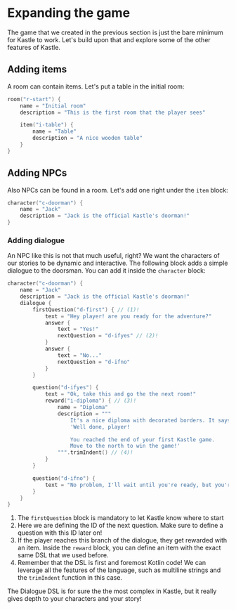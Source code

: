# Expanding the game

The game that we created in the previous section is just the bare minimum for Kastle to work. Let's build upon that and explore some of the other features of Kastle.

## Adding items

A room can contain items. Let's put a table in the initial room:

```kotlin hl_lines="5-8"
room("r-start") {
    name = "Initial room"
    description = "This is the first room that the player sees"

    item("i-table") {
        name = "Table"
        description = "A nice wooden table"
    }
}
```

## Adding NPCs

Also NPCs can be found in a room. Let's add one right under the `item` block:

```kotlin
character("c-doorman") {
    name = "Jack"
    description = "Jack is the official Kastle's doorman!"
}
```

### Adding dialogue

An NPC like this is not that much useful, right? We want the characters of our stories to be dynamic and interactive.
The following block adds a simple dialogue to the doorsman. You can add it inside the `character` block:

```kotlin hl_lines="4-34"
character("c-doorman") {
    name = "Jack"
    description = "Jack is the official Kastle's doorman!"
    dialogue {
        firstQuestion("d-first") { // (1)!
            text = "Hey player! are you ready for the adventure?"
            answer {
                text = "Yes!"
                nextQuestion = "d-ifyes" // (2)!
            }
            answer {
                text = "No..."
                nextQuestion = "d-ifno"
            }
        }

        question("d-ifyes") {
            text = "Ok, take this and go the the next room!"
            reward("i-diploma") { // (3)!
                name = "Diploma"
                description = """
                    It's a nice diploma with decorated borders. It says:
                    'Well done, player!

                    You reached the end of your first Kastle game.
                    Move to the north to win the game!'
                """.trimIndent() // (4)!
            }
        }

        question("d-ifno") {
            text = "No problem, I'll wait until you're ready, but you're missing a lot of fun!"
        }
    }
}
```

1. The `firstQuestion` block is mandatory to let Kastle know where to start
2. Here we are defining the ID of the next question. Make sure to define a question with this ID later on!
3. If the player reaches this branch of the dialogue, they get rewarded with an item. Inside the `reward` block,
   you can define an item with the exact same DSL that we used before.
4. Remember that the DSL is first and foremost Kotlin code! We can leverage all the features of the language,
   such as multiline strings and the `trimIndent` function in this case.

The Dialogue DSL is for sure the the most complex in Kastle, but it really gives depth to your characters and your story!
